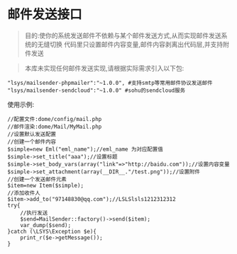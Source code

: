 # 邮件发送接口
> 目的:使你的系统发送邮件不依赖与某个邮件发送方式,从而实现邮件发送系统的无缝切换
> 代码里只设置邮件内容变量,邮件内容剥离出代码层,并支持附件发送


> 本库未实现任何邮件发送实现,请根据实际需求引入以下包:

	"lsys/mailsender-phpmailer":"~1.0.0", #支持smtp等常用邮件协议发送邮件
	"lsys/mailsender-sendcloud":"~1.0.0" #sohu的sendcloud服务


使用示例:
```
//配置文件:dome/config/mail.php
//邮件渲染:dome/Mail/MyMail.php
//设置默认发送配置
//创建一个邮件内容
$simple=new Eml("eml_name");//eml_name 为对应配置值
$simple->set_title("aaa");//设置标题
$simple->set_body_vars(array("link"=>"http://baidu.com"));//设置内容变量
$simple->set_attachment(array(__DIR__."/test.png"));//设置附件
//创建一个发送邮件元素
$item=new Item($simple);
//添加收件人
$item->add_to("97148830@qq.com");//LSLSlsls1212312312
try{
	//执行发送
	$send=MailSender::factory()->send($item);
	var_dump($send);
}catch (\LSYS\Exception $e){
	print_r($e->getMessage());
}
```